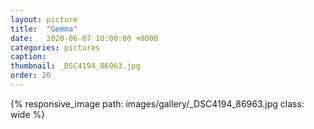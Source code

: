 ```yaml
---
layout: picture
title:  "Gemma"
date:   2020-06-07 10:00:00 +0000
categories: pictures
caption: 
thumbnail: _DSC4194_86963.jpg
order: 20
---
```

{% responsive_image path: images/gallery/_DSC4194_86963.jpg class: wide %}
